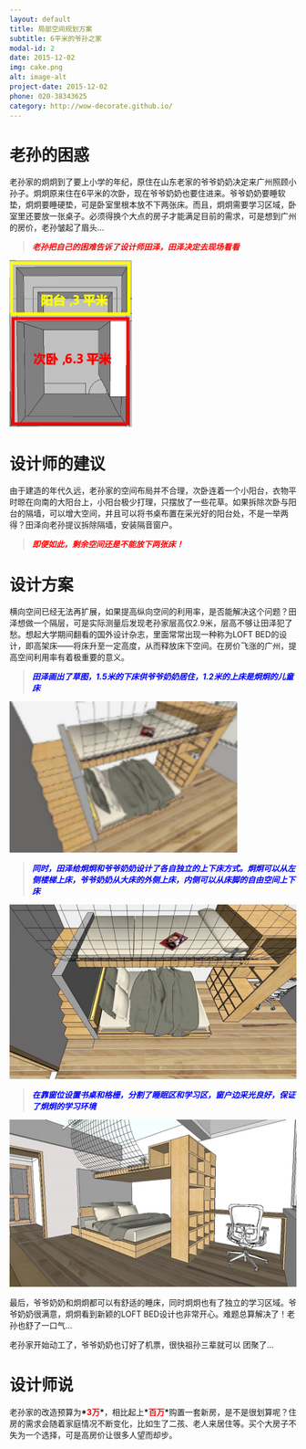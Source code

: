 ```yaml
---
layout: default
title: 局部空间规划方案
subtitle: 6平米的爷孙之家
modal-id: 2
date: 2015-12-02
img: cake.png
alt: image-alt
project-date: 2015-12-02
phone: 020-38343625
category: http://wow-decorate.github.io/
---
```

# 老孙的困惑
<p align="left">老孙家的炯炯到了要上小学的年纪，原住在山东老家的爷爷奶奶决定来广州照顾小孙子。炯炯原来住在6平米的次卧，现在爷爷奶奶也要住进来。爷爷奶奶要睡软垫，炯炯要睡硬垫，可是卧室里根本放不下两张床。而且，炯炯需要学习区域，卧室里还要放一张桌子。必须得换个大点的房子才能满足目前的需求，可是想到广州的房价，老孙皱起了眉头...</p>

> <font color="red"><b><i><p align="left">老孙把自己的困难告诉了设计师田泽，田泽决定去现场看看</p></i></b></font>

![1](/img/portfolio/1.png)

# 设计师的建议
<p align="left">由于建造的年代久远，老孙家的空间布局并不合理，次卧连着一个小阳台，衣物平时晾在向南的大阳台上，小阳台极少打理，只摆放了一些花草。如果拆除次卧与阳台的隔墙，可以增大空间，并且可以将书桌布置在采光好的阳台处，不是一举两得？田泽向老孙提议拆除隔墙，安装隔音窗户。</p>

> *<b><font color="red">即便如此，剩余空间还是不能放下两张床！</font></b>*

# 设计方案
<p align="left">横向空间已经无法再扩展，如果提高纵向空间的利用率，是否能解决这个问题？田泽想做一个隔层，可是实际测量后发现老孙家层高仅2.9米，层高不够让田泽犯了愁。想起大学期间翻看的国外设计杂志，里面常常出现一种称为LOFT BED的设计，即高架床——将床升至一定高度，从而释放床下空间。在房价飞涨的广州，提高空间利用率有着极重要的意义。</p>

> *<b><font color="blue">田泽画出了草图，1.5米的下床供爷爷奶奶居住，1.2米的上床是炯炯的儿童床</font></b>*

![1](/img/portfolio/2.png)

> *<b><font color="blue">同时，田泽给炯炯和爷爷奶奶设计了各自独立的上下床方式。炯炯可以从左侧楼梯上床，爷爷奶奶从大床的外侧上床，内侧可以从床脚的自由空间上下床</font></b>*

![1](/img/portfolio/3.png)  

> <b>*<font color="blue">在靠窗位设置书桌和格栅，分割了睡眠区和学习区，窗户边采光良好，保证了炯炯的学习环境</font>*</b>


![1](/img/portfolio/4.png)

<p align="left">最后，爷爷奶奶和炯炯都可以有舒适的睡床，同时炯炯也有了独立的学习区域。爷爷奶奶很满意，炯炯看到新颖的LOFT BED设计也非常开心。难题总算解决了！老孙也舒了一口气... </p>
 
<p align="left">老孙家开始动工了，爷爷奶奶也订好了机票，很快祖孙三辈就可以 团聚了...</p>

# 设计师说
<p align="left">老孙家的改造预算为<b>*<font color="red">3万</font>*</b>，相比起上<b>*<font color="red">百万</font>*</b>购置一套新房，是不是很划算呢？住房的需求会随着家庭情况不断变化，比如生了二孩、老人来居住等。买个大房子不失为一个选择，可是高房价让很多人望而却步。</p>